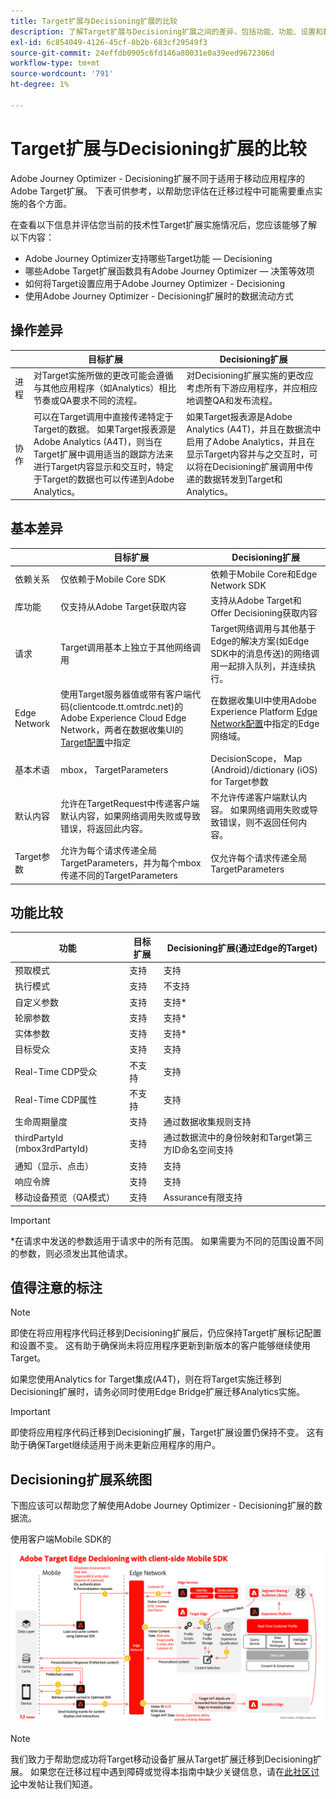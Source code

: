 ```yaml
---
title: Target扩展与Decisioning扩展的比较
description: 了解Target扩展与Decisioning扩展之间的差异，包括功能、功能、设置和数据流。
exl-id: 6c854049-4126-45cf-8b2b-683cf29549f3
source-git-commit: 24effdb0905c6fd146a80031e0a39eed9672306d
workflow-type: tm+mt
source-wordcount: '791'
ht-degree: 1%

---
```


# Target扩展与Decisioning扩展的比较

Adobe Journey Optimizer - Decisioning扩展不同于适用于移动应用程序的Adobe Target扩展。 下表可供参考，以帮助您评估在迁移过程中可能需要重点实施的各个方面。

在查看以下信息并评估您当前的技术性Target扩展实施情况后，您应该能够了解以下内容：

- Adobe Journey Optimizer支持哪些Target功能 — Decisioning
- 哪些Adobe Target扩展函数具有Adobe Journey Optimizer — 决策等效项
- 如何将Target设置应用于Adobe Journey Optimizer - Decisioning
- 使用Adobe Journey Optimizer - Decisioning扩展时的数据流动方式

## 操作差异

| | 目标扩展 | Decisioning扩展 |
|---|---|---|
| 进程 | 对Target实施所做的更改可能会遵循与其他应用程序（如Analytics）相比节奏或QA要求不同的流程。 | 对Decisioning扩展实施的更改应考虑所有下游应用程序，并应相应地调整QA和发布流程。 |
| 协作 | 可以在Target调用中直接传递特定于Target的数据。 如果Target报表源是Adobe Analytics (A4T)，则当在Target扩展中调用适当的跟踪方法来进行Target内容显示和交互时，特定于Target的数据也可以传递到Adobe Analytics。 | 如果Target报表源是Adobe Analytics (A4T)，并且在数据流中启用了Adobe Analytics，并且在显示Target内容并与之交互时，可以将在Decisioning扩展调用中传递的数据转发到Target和Analytics。 |

## 基本差异

| | 目标扩展 | Decisioning扩展 |
|---|---|---|
| 依赖关系 | 仅依赖于Mobile Core SDK | 依赖于Mobile Core和Edge Network SDK |
| 库功能 | 仅支持从Adobe Target获取内容 | 支持从Adobe Target和Offer Decisioning获取内容 |
| 请求 | Target调用基本上独立于其他网络调用 | Target网络调用与其他基于Edge的解决方案(如Edge SDK中的消息传送)的网络调用一起排入队列，并连续执行。 |
| Edge Network | 使用Target服务器值或带有客户端代码(clientcode.tt.omtrdc.net)的Adobe Experience Cloud Edge Network，两者在数据收集UI的[Target配置](https://developer.adobe.com/client-sdks/solution/adobe-target/#configure-the-target-extension-in-the-data-collection-ui)中指定 | 在数据收集UI中使用Adobe Experience Platform [Edge Network配置](https://developer.adobe.com/client-sdks/edge/edge-network/#configure-the-edge-network-extension-in-data-collection-ui)中指定的Edge网络域。 |
| 基本术语 | mbox， TargetParameters | DecisionScope， Map (Android)/dictionary (iOS) for Target参数 |
| 默认内容 | 允许在TargetRequest中传递客户端默认内容，如果网络调用失败或导致错误，将返回此内容。 | 不允许传递客户端默认内容。 如果网络调用失败或导致错误，则不返回任何内容。 |
| Target参数 | 允许为每个请求传递全局TargetParameters，并为每个mbox传递不同的TargetParameters | 仅允许每个请求传递全局TargetParameters |



## 功能比较

| 功能 | 目标扩展 | Decisioning扩展(通过Edge的Target) |
|---|---|---|
| 预取模式 | 支持 | 支持 |
| 执行模式 | 支持 | 不支持 |
| 自定义参数 | 支持 | 支持* |
| 轮廓参数 | 支持 | 支持* |
| 实体参数 | 支持 | 支持* |
| 目标受众 | 支持 | 支持 |
| Real-Time CDP受众 | 不支持 | 支持 |
| Real-Time CDP属性 | 不支持 | 支持 |
| 生命周期量度 | 支持 | 通过数据收集规则支持 |
| thirdPartyId (mbox3rdPartyId) | 支持 | 通过数据流中的身份映射和Target第三方ID命名空间支持 |
| 通知（显示、点击） | 支持 | 支持 |
| 响应令牌 | 支持 | 支持 |
| 移动设备预览（QA模式） | 支持 | Assurance有限支持 |

>[!IMPORTANT]
>
> \*在请求中发送的参数适用于请求中的所有范围。 如果需要为不同的范围设置不同的参数，则必须发出其他请求。



## 值得注意的标注

>[!NOTE]
>
>即使在将应用程序代码迁移到Decisioning扩展后，仍应保持Target扩展标记配置和设置不变。 这有助于确保尚未将应用程序更新到新版本的客户能够继续使用Target。
>
>如果您使用Analytics for Target集成(A4T)，则在将Target实施迁移到Decisioning扩展时，请务必同时使用Edge Bridge扩展迁移Analytics实施。





>[!IMPORTANT]
>
> 即使将应用程序代码迁移到Decisioning扩展，Target扩展设置仍保持不变。 这有助于确保Target继续适用于尚未更新应用程序的用户。

## Decisioning扩展系统图

下图应该可以帮助您了解使用Adobe Journey Optimizer - Decisioning扩展的数据流。

使用客户端Mobile SDK的![Adobe Target Edge Decisioning](assets/diagram.png)


>[!NOTE]
>
>我们致力于帮助您成功将Target移动设备扩展从Target扩展迁移到Decisioning扩展。 如果您在迁移过程中遇到障碍或觉得本指南中缺少关键信息，请在[此社区讨论](https://experienceleaguecommunities.adobe.com/t5/adobe-experience-platform-data/tutorial-discussion-migrate-target-from-at-js-to-web-sdk/m-p/575587#M463)中发帖让我们知道。
